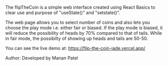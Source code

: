 The flipTheCoin is a simple web interface created using React Basics to clear use and purpose of "useState()" and "setstate()".

The web page allows you to select number of coins and also lets you choose the play mode i.e. either fair or biased.
If the play mode is biased, it will reduce the possibility of heads by 70% compared to that of tails. 
While in fair mode, the possibilty of showing up heads and tails are 50-50.

You can see the live demo at:
https://flip-the-coin-jade.vercel.app/

Author:
Developed by Manan Patel
